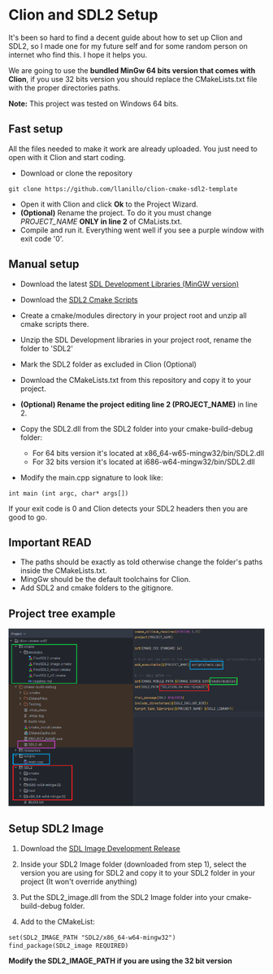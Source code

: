 # Clion and SDL2 Setup

It's been so hard to find a decent guide about how to set up Clion and SDL2, so I made one for my future self and for
some random person on internet who find this. I hope it helps you.

We are going to use the **bundled MinGw 64 bits version that comes with Clion**, if you use 32 bits version you should
replace the CMakeLists.txt file with the proper directories paths.

**Note:** This project was tested on Windows 64 bits.

## Fast setup

All the files needed to make it work are already uploaded. You just need to open with it Clion and start coding.

* Download or clone the repository

```
git clone https://github.com/llanillo/clion-cmake-sdl2-template
```

* Open it with Clion and click **Ok** to the Project Wizard.
* **(Optional)** Rename the project. To do it you must change _PROJECT_NAME_ **ONLY in line 2** of CMaLists.txt.
* Compile and run it. Everything went well if you see a purple window with exit code '0'.

## Manual setup

* Download the latest [SDL Development Libraries (MinGW version)](https://www.libsdl.org/download-2.0.php)

* Download the [SDL2 Cmake Scripts](https://github.com/tcbrindle/sdl2-cmake-scripts)

* Create a cmake/modules directory in your project root and unzip all cmake scripts there.

* Unzip the SDL Development libraries in your project root, rename the folder to 'SDL2'

* Mark the SDL2 folder as excluded in Clion (Optional)

* Download the CMakeLists.txt from this repository and copy it to your project.

* **(Optional) Rename the project editing line 2 (PROJECT_NAME)** in line 2.

* Copy the SDL2.dll from the SDL2 folder into your cmake-build-debug folder:
    - For 64 bits version it's located at x86_64-w65-mingw32/bin/SDL2.dll
    - For 32 bits version it's located at i686-w64-mingw32/bin/SDL2.dll

* Modify the main.cpp signature to look like:

```
int main (int argc, char* args[])
```

If your exit code is 0 and Clion detects your SDL2 headers then you are good to go.

## Important READ

* The paths should be exactly as told otherwise change the folder's paths inside the CMakeLists.txt.
* MingGw should be the default toolchains for Clion.
* Add SDL2 and cmake folders to the gitignore.

## Project tree example

<p align="center">
  <img src="resources/Example2.png"  alt="example"/>
</p>

## Setup SDL2 Image

1. Download the [SDL Image Development Release](https://github.com/libsdl-org/SDL_image/releases)

2. Inside your SDL2 Image folder (downloaded from step 1), select the version you are using for SDL2 and copy it to your
   SDL2 folder in your project (It won't override anything)

3. Put the SDL2_image.dll from the SDL2 Image folder into your cmake-build-debug folder.

4. Add to the CMakeList:

``` 
set(SDL2_IMAGE_PATH "SDL2/x86_64-w64-mingw32")
find_package(SDL2_image REQUIRED) 
```

**Modify the SDL2_IMAGE_PATH if you are using the 32 bit version**
